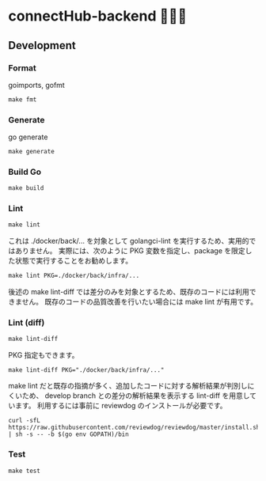 # connectHub-backend 🚀🚀🚀

## Development
### Format
goimports, gofmt
```makefile
make fmt
```
### Generate
go generate
```makefile
make generate
```
### Build Go
```makefile
make build
```
### Lint
```makefile
make lint
```
これは ./docker/back/... を対象として golangci-lint を実行するため、実用的ではありません。 実際には、次のように PKG 変数を指定し、package を限定した状態で実行することをお勧めします。
```makefile
make lint PKG=./docker/back/infra/...
```
後述の make lint-diff では差分のみを対象とするため、既存のコードには利用できません。 既存のコードの品質改善を行いたい場合には make lint が有用です。

### Lint (diff)
```makefile
make lint-diff
```
PKG 指定もできます。
```
make lint-diff PKG="./docker/back/infra/..."
```
make lint だと既存の指摘が多く、追加したコードに対する解析結果が判別しにくいため、 develop branch との差分の解析結果を表示する lint-diff を用意しています。 利用するには事前に reviewdog のインストールが必要です。
```shell
curl -sfL https://raw.githubusercontent.com/reviewdog/reviewdog/master/install.sh | sh -s -- -b $(go env GOPATH)/bin
```
### Test
```makefile
make test
```
